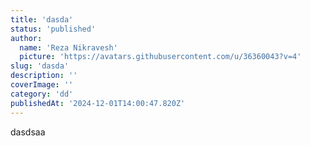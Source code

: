 ```yaml
---
title: 'dasda'
status: 'published'
author:
  name: 'Reza Nikravesh'
  picture: 'https://avatars.githubusercontent.com/u/36360043?v=4'
slug: 'dasda'
description: ''
coverImage: ''
category: 'dd'
publishedAt: '2024-12-01T14:00:47.820Z'
---
```


dasdsaa